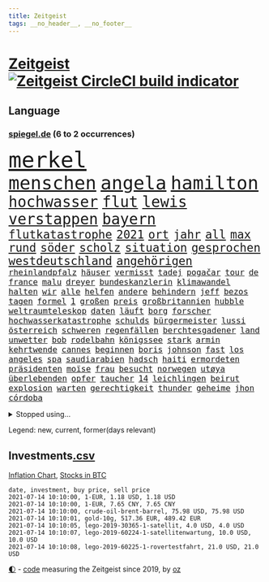 ```yaml
---
title: Zeitgeist
tags: __no_header__, __no_footer__
---
```


# [Zeitgeist](https://oliz.io/zeitgeist/) [![Zeitgeist CircleCI build indicator](https://circleci.com/gh/ooz/zeitgeist.svg?style=shield)](https://circleci.com/gh/ooz/zeitgeist)

## Language

<h3><a href="https://www.spiegel.de" target="_blank">spiegel.de</a> (6 to 2 occurrences)</h3>
<p style="font-family:monospace">
<span style="font-size:32pt"><a href="news_links.html#merkel" class="current">merkel</a></span>
<br>
<span style="font-size:27pt"><a href="news_links.html#menschen" class="current">menschen</a></span>
<span style="font-size:27pt"><a href="news_links.html#angela" class="current">angela</a></span>
<span style="font-size:27pt"><a href="news_links.html#hamilton" class="current">hamilton</a></span>
<br>
<span style="font-size:22pt"><a href="news_links.html#hochwasser" class="new">hochwasser</a></span>
<span style="font-size:22pt"><a href="news_links.html#flut" class="new">flut</a></span>
<span style="font-size:22pt"><a href="news_links.html#lewis" class="current">lewis</a></span>
<span style="font-size:22pt"><a href="news_links.html#verstappen" class="current">verstappen</a></span>
<span style="font-size:22pt"><a href="news_links.html#bayern" class="current">bayern</a></span>
<br>
<span style="font-size:17pt"><a href="news_links.html#flutkatastrophe" class="new">flutkatastrophe</a></span>
<span style="font-size:17pt"><a href="news_links.html#2021" class="current">2021</a></span>
<span style="font-size:17pt"><a href="news_links.html#ort" class="current">ort</a></span>
<span style="font-size:17pt"><a href="news_links.html#jahr" class="current">jahr</a></span>
<span style="font-size:17pt"><a href="news_links.html#all" class="current">all</a></span>
<span style="font-size:17pt"><a href="news_links.html#max" class="current">max</a></span>
<span style="font-size:17pt"><a href="news_links.html#rund" class="current">rund</a></span>
<span style="font-size:17pt"><a href="news_links.html#söder" class="current">söder</a></span>
<span style="font-size:17pt"><a href="news_links.html#scholz" class="current">scholz</a></span>
<span style="font-size:17pt"><a href="news_links.html#situation" class="current">situation</a></span>
<span style="font-size:17pt"><a href="news_links.html#gesprochen" class="current">gesprochen</a></span>
<span style="font-size:17pt"><a href="news_links.html#westdeutschland" class="current">westdeutschland</a></span>
<span style="font-size:17pt"><a href="news_links.html#angehörigen" class="current">angehörigen</a></span>
<br>
<span style="font-size:12pt"><a href="news_links.html#rheinlandpfalz" class="current">rheinlandpfalz</a></span>
<span style="font-size:12pt"><a href="news_links.html#häuser" class="current">häuser</a></span>
<span style="font-size:12pt"><a href="news_links.html#vermisst" class="current">vermisst</a></span>
<span style="font-size:12pt"><a href="news_links.html#tadej" class="current">tadej</a></span>
<span style="font-size:12pt"><a href="news_links.html#pogačar" class="current">pogačar</a></span>
<span style="font-size:12pt"><a href="news_links.html#tour" class="current">tour</a></span>
<span style="font-size:12pt"><a href="news_links.html#de" class="current">de</a></span>
<span style="font-size:12pt"><a href="news_links.html#france" class="current">france</a></span>
<span style="font-size:12pt"><a href="news_links.html#malu" class="current">malu</a></span>
<span style="font-size:12pt"><a href="news_links.html#dreyer" class="current">dreyer</a></span>
<span style="font-size:12pt"><a href="news_links.html#bundeskanzlerin" class="current">bundeskanzlerin</a></span>
<span style="font-size:12pt"><a href="news_links.html#klimawandel" class="current">klimawandel</a></span>
<span style="font-size:12pt"><a href="news_links.html#halten" class="current">halten</a></span>
<span style="font-size:12pt"><a href="news_links.html#wir" class="current">wir</a></span>
<span style="font-size:12pt"><a href="news_links.html#alle" class="current">alle</a></span>
<span style="font-size:12pt"><a href="news_links.html#helfen" class="current">helfen</a></span>
<span style="font-size:12pt"><a href="news_links.html#andere" class="current">andere</a></span>
<span style="font-size:12pt"><a href="news_links.html#behindern" class="current">behindern</a></span>
<span style="font-size:12pt"><a href="news_links.html#jeff" class="current">jeff</a></span>
<span style="font-size:12pt"><a href="news_links.html#bezos" class="current">bezos</a></span>
<span style="font-size:12pt"><a href="news_links.html#tagen" class="current">tagen</a></span>
<span style="font-size:12pt"><a href="news_links.html#formel" class="current">formel</a></span>
<span style="font-size:12pt"><a href="news_links.html#1" class="current">1</a></span>
<span style="font-size:12pt"><a href="news_links.html#großen" class="current">großen</a></span>
<span style="font-size:12pt"><a href="news_links.html#preis" class="current">preis</a></span>
<span style="font-size:12pt"><a href="news_links.html#großbritannien" class="current">großbritannien</a></span>
<span style="font-size:12pt"><a href="news_links.html#hubble" class="current">hubble</a></span>
<span style="font-size:12pt"><a href="news_links.html#weltraumteleskop" class="new">weltraumteleskop</a></span>
<span style="font-size:12pt"><a href="news_links.html#daten" class="current">daten</a></span>
<span style="font-size:12pt"><a href="news_links.html#läuft" class="current">läuft</a></span>
<span style="font-size:12pt"><a href="news_links.html#borg" class="new">borg</a></span>
<span style="font-size:12pt"><a href="news_links.html#forscher" class="current">forscher</a></span>
<span style="font-size:12pt"><a href="news_links.html#hochwasserkatastrophe" class="new">hochwasserkatastrophe</a></span>
<span style="font-size:12pt"><a href="news_links.html#schulds" class="new">schulds</a></span>
<span style="font-size:12pt"><a href="news_links.html#bürgermeister" class="current">bürgermeister</a></span>
<span style="font-size:12pt"><a href="news_links.html#lussi" class="new">lussi</a></span>
<span style="font-size:12pt"><a href="news_links.html#österreich" class="current">österreich</a></span>
<span style="font-size:12pt"><a href="news_links.html#schweren" class="current">schweren</a></span>
<span style="font-size:12pt"><a href="news_links.html#regenfällen" class="new">regenfällen</a></span>
<span style="font-size:12pt"><a href="news_links.html#berchtesgadener" class="current">berchtesgadener</a></span>
<span style="font-size:12pt"><a href="news_links.html#land" class="current">land</a></span>
<span style="font-size:12pt"><a href="news_links.html#unwetter" class="current">unwetter</a></span>
<span style="font-size:12pt"><a href="news_links.html#bob" class="current">bob</a></span>
<span style="font-size:12pt"><a href="news_links.html#rodelbahn" class="new">rodelbahn</a></span>
<span style="font-size:12pt"><a href="news_links.html#königssee" class="new">königssee</a></span>
<span style="font-size:12pt"><a href="news_links.html#stark" class="current">stark</a></span>
<span style="font-size:12pt"><a href="news_links.html#armin" class="current">armin</a></span>
<span style="font-size:12pt"><a href="news_links.html#kehrtwende" class="current">kehrtwende</a></span>
<span style="font-size:12pt"><a href="news_links.html#cannes" class="current">cannes</a></span>
<span style="font-size:12pt"><a href="news_links.html#beginnen" class="current">beginnen</a></span>
<span style="font-size:12pt"><a href="news_links.html#boris" class="current">boris</a></span>
<span style="font-size:12pt"><a href="news_links.html#johnson" class="current">johnson</a></span>
<span style="font-size:12pt"><a href="news_links.html#fast" class="current">fast</a></span>
<span style="font-size:12pt"><a href="news_links.html#los" class="current">los</a></span>
<span style="font-size:12pt"><a href="news_links.html#angeles" class="current">angeles</a></span>
<span style="font-size:12pt"><a href="news_links.html#spa" class="new">spa</a></span>
<span style="font-size:12pt"><a href="news_links.html#saudiarabien" class="current">saudiarabien</a></span>
<span style="font-size:12pt"><a href="news_links.html#hadsch" class="new">hadsch</a></span>
<span style="font-size:12pt"><a href="news_links.html#haiti" class="current">haiti</a></span>
<span style="font-size:12pt"><a href="news_links.html#ermordeten" class="current">ermordeten</a></span>
<span style="font-size:12pt"><a href="news_links.html#präsidenten" class="current">präsidenten</a></span>
<span style="font-size:12pt"><a href="news_links.html#moïse" class="current">moïse</a></span>
<span style="font-size:12pt"><a href="news_links.html#frau" class="current">frau</a></span>
<span style="font-size:12pt"><a href="news_links.html#besucht" class="current">besucht</a></span>
<span style="font-size:12pt"><a href="news_links.html#norwegen" class="current">norwegen</a></span>
<span style="font-size:12pt"><a href="news_links.html#utøya" class="new">utøya</a></span>
<span style="font-size:12pt"><a href="news_links.html#überlebenden" class="current">überlebenden</a></span>
<span style="font-size:12pt"><a href="news_links.html#opfer" class="current">opfer</a></span>
<span style="font-size:12pt"><a href="news_links.html#taucher" class="current">taucher</a></span>
<span style="font-size:12pt"><a href="news_links.html#14" class="current">14</a></span>
<span style="font-size:12pt"><a href="news_links.html#leichlingen" class="new">leichlingen</a></span>
<span style="font-size:12pt"><a href="news_links.html#beirut" class="new">beirut</a></span>
<span style="font-size:12pt"><a href="news_links.html#explosion" class="current">explosion</a></span>
<span style="font-size:12pt"><a href="news_links.html#warten" class="current">warten</a></span>
<span style="font-size:12pt"><a href="news_links.html#gerechtigkeit" class="current">gerechtigkeit</a></span>
<span style="font-size:12pt"><a href="news_links.html#thunder" class="new">thunder</a></span>
<span style="font-size:12pt"><a href="news_links.html#geheime" class="current">geheime</a></span>
<span style="font-size:12pt"><a href="news_links.html#jhon" class="new">jhon</a></span>
<span style="font-size:12pt"><a href="news_links.html#córdoba" class="new">córdoba</a></span>
</p>
<details>
<summary>Stopped using...</summary>
<p class="former" style="font-size:12pt">
exemplare(270) geschrieben(270) fdpchef(269) schläge(269) ac(268) annegret(268) beschließt(268) coronaimpfstoff(268) coronaimpfstoffe(268) generalsekretär(268) jünger(268) mag(268) misshandelt(268) nachfolge(268) scheidet(268) air(267) alexej(267) ankündigung(267) atlantik(267) beamter(267) bedrohung(267) bewerber(267) carsten(267) coronafällen(267) daniel(267) ifoinstitut(267) kalt(267) kurze(267) liege(267) nawalny(267) schrieb(267) schweigt(267) ausnahmezustand(266) draußen(266) erlitten(266) fehlverhalten(266) humor(266) höher(266) medizinische(266) strafzölle(266) willen(266) zwingt(266) beklagen(265) bewährung(265) gedauert(265) kippen(265) klingbeil(265) kredite(265) luftwaffe(265) metropole(265) netzwerken(265) passagiere(265) positive(265) spiels(265) stammen(265) unterzeichnet(265) wild(265) abstimmung(264) anderthalb(264) aufgelöst(264) beschleunigen(264) bestimmen(264) billionen(264) digitaler(264) gelassen(264) h(264) historiker(264) komplette(264) michel(264) oligarchen(264) reiche(264) sam(264) senken(264) taten(264) to(264) abenteuer(263) bochum(263) drama(263) erfahren(263) flieht(263) herrscher(263) timo(263) verschaffen(263) 65(262) angemessen(262) austritt(262) debüt(262) ernsthaften(262) gleichberechtigung(262) interessenvertreter(262) kippe(262) lauter(262) mutige(262) nationen(262) pannen(262) premiere(262) reformen(262) schien(262) veranstaltung(262) vereinten(262) attackieren(261) blockade(261) euratspräsident(261) europäer(261) gegenseitig(261) islamischen(261) konkurrenten(261) lager(261) ludwig(261) lust(261) millionenhöhe(261) moore(261) ring(261) schnee(261) taugt(261) weltweite(261) wohnen(261) zustimmung(261) übersicht(261) aufsehen(260) beider(260) bernd(260) einhaltung(260) einzelnen(260) fbi(260) gefangen(260) genutzt(260) gewerkschaft(260) kurzarbeitergeld(260) lagern(260) landtagswahl(260) manches(260) nachspiel(260) netzwerk(260) suspendiert(260) telekom(260) umstrittener(260) usschauspieler(260) vergangene(260) vorsitzenden(260) ärztinnen(260) 89(259) argumente(259) ber(259) beraten(259) bistum(259) coronawarnapp(259) enger(259) ermöglicht(259) filialen(259) fraktionschef(259) gast(259) halbes(259) herausforderer(259) lebte(259) neuem(259) oldtimer(259) pferd(259) ruder(259) schriftstellerin(259) theater(259) thunberg(259) trumpregierung(259) umsatz(259) verhängte(259) vorgeschichte(259) adam(258) appell(258) barack(258) bergkarabach(258) besetzung(258) brinkhaus(258) coronaneuinfektionen(258) disney+(258) drohte(258) durcheinander(258) flughäfen(258) freut(258) gelegenheit(258) halben(258) handlungen(258) meghan(258) märchen(258) ralph(258) schiedsrichter(258) schön(258) stock(258) unionsfraktionschef(258) verabschiedet(258) verhängen(258) wählt(258) ärzten(258) beachten(257) eigentümer(257) entsteht(257) hölle(257) jahrhundert(257) kollege(257) lkwfahrer(257) netanyahu(257) nordsee(257) rechtfertigt(257) schweigen(257) setzten(257) staats(257) time(257) versagt(257) videokonferenz(257) viren(257) zinsen(257) andrej(256) basketball(256) coach(256) dominic(256) herzogin(256) inmitten(256) kamera(256) online(256) ordnet(256) redet(256) schlicht(256) sächsischen(256) unosicherheitsrat(256) verbote(256) wirtschaftsministerium(256) zählen(256) ablenkungsmanöver(255) auskunft(255) ausreichend(255) ausschuss(255) bildungsforscher(255) experte(255) hotels(255) karte(255) leid(255) mitarbeiterinnen(255) schärfere(255) sports(255) breiten(254) hut(254) indes(254) kanzler(254) lebenslange(254) lieben(254) perfekt(254) rechts(254) swetlana(254) wachstum(254) zeitpunkt(254) aufbruch(253) aufruf(253) gastbeitrag(253) handelsabkommen(253) jerusalem(253) journalistin(253) mauer(253) negativen(253) schwieg(253) tichanowskaja(253) vorgestellt(253) weltwirtschaft(253) woman(253) boom(252) eskaliert(252) feiertagen(252) gering(252) herunter(252) kulissen(252) markt(252) power(252) spektakel(252) spekulationen(252) spotify(252) symbol(252) änderte(252) armenische(251) attila(251) europaparlament(251) hildmann(251) israels(251) luca(251) option(251) tür(251) unten(251) verschärfte(251) überlassen(251) 19jährige(250) alice(250) ansprache(250) arbeitsminister(250) etliche(250) gefeuert(250) lieferten(250) massenmord(250) moskaus(250) patient(250) rotrotgrün(250) tausenden(250) umfragen(250) abtreibung(249) auslösen(249) drohe(249) ebenso(249) geschäftsführer(249) haftstrafen(249) schief(249) vorgaben(249) zurückgewiesen(249) deutsches(248) dresdner(248) kontakte(248) mieten(248) mittelständler(248) quer(248) umweltschutz(248) erkenntnisse(247) fdppolitiker(247) genehmigt(247) initiative(247) kilometern(247) usdollar(247) wach(247) wirtschaftsprüfer(247) 17jährigen(246) dar(246) ereignisse(246) kardashian(246) lernt(246) plastikmüll(246) schlussphase(246) spiegelrecherchen(246) spielerinnen(246) verwiesen(246) befeuern(245) experiment(245) garten(245) gekauft(245) grundgesetz(245) kontrollen(245) praktisch(245) berühmte(244) erregt(244) fußballbund(244) gelder(244) gouverneur(244) jennifer(244) materialien(244) miete(244) patzer(244) politikerin(244) rivale(244) vieles(244) apotheken(243) belegen(243) einheitliche(243) letztes(243) pandemiebekämpfung(243) parallelen(243) skeptisch(243) stufenplan(243) testet(243) umgeht(243) finanzierung(242) gelockert(242) häftling(242) mama(242) mond(242) rundfunk(242) steffen(242) studiert(242) angekündigten(241) ausgetauscht(241) gefälschte(241) mehrerer(241) panik(241) ergebnissen(240) exporte(240) hohem(240) karlheinz(240) reichsten(240) alba(239) einigt(239) nachbar(239) arztpraxen(238) ausrüstung(238) immerhin(238) kostenlos(238) mischen(238) ran(238) sage(238) signale(238) spahns(238) thüringens(238) vermissen(238) zuständig(238) eingreifen(237) klöckner(237) pleite(237) rahmen(237) wenigstens(237) architekt(236) einschalten(236) exberater(236) hoffnungen(236) nationalen(236) songs(236) wiener(236) familienministerin(235) einverstanden(234) kapitel(234) landet(234) matchwinner(234) nirgendwo(234) schneidet(234) aussehen(233) langsamer(233) oxford(233) rang(233) erfährt(232) erzbischof(232) geheimdienste(232) riesig(232) riskant(232) sound(232) verkehr(232) videochat(232) austin(231) geklaut(231) niedrig(231) vfb(231) vorfeld(231) anfangen(230) erstattet(230) fabrice(230) nebenbei(230) spaltung(230) stört(230) anlegen(229) ausgebucht(229) begrenzt(229) elektrischen(229) freiwillig(229) insolvenz(229) spannend(229) vereidigt(229) verschafft(229) votum(229) andrew(228) moderiert(228) rot(228) sarah(228) tötungsdelikt(228) hoteliers(227) lettland(227) richtete(227) wachsen(227) bedienen(226) verlegen(226) arbeitslose(225) durchschnittlich(225) geht's(225) insolvenzen(225) kasse(225) justizministerin(224) smartphones(224) thüringer(224) dr(223) präsidentschaft(223) seuche(223) spiegelredakteur(223) verhelfen(223) gipfeltreffen(222) pleitewelle(222) teilnehmern(222) athletinnen(221) identität(221) reportage(221) emotionale(220) meldungen(220) strafbar(220) afrikas(219) unterbrochen(219) verglichen(219) einblicke(218) graf(218) stünden(218) vernichtet(218) barrikaden(217) drückt(217) empfangen(217) lehrerinnen(217) staatsoberhaupt(217) weidel(217) personalie(216) sinkender(216) gefecht(215) impfdosen(215) kriegsverbrechen(215) premiers(215) verhältnisse(215) ausgaben(214) coronaimpfstoffs(214) inselstaat(214) theorie(214) inseln(213) links(213) segeln(213) biontechimpfstoff(212) dieb(212) impfstrategie(212) inhaftierten(212) massaker(212) spiegelspitzengespräch(212) absurd(211) bitcoins(211) farbe(210) roethe(210) abschluss(209) bundesverfassungsgerichts(209) daheim(209) einladung(209) schieben(209) sprit(209) teuren(209) tina(209) gelogen(206) reisebeschränkungen(206) umgebracht(206) vermieden(206) gesichter(205) gestört(205) härtere(205) langem(205) äthiopischen(205) helgoland(204) lopez(204) vorlegen(204) berufsaussichten(203) gruppenspiel(203) fremden(202) höcke(202) teures(202) gelangen(201) höchstens(201) kaisers(201) bestechung(200) gestalt(200) rückte(200) glänzte(199) schusswechsel(199) finanzministerin(198) aufspüren(197) freiheiten(197) irlands(197) stabil(197) transparenz(197) coronaverstoß(196) rätseln(196) major(195) knüpft(194) leistungssport(194) opa(194) wertschätzung(194) zerlegt(194) 29jährige(192) abgabe(192) bestellen(192) impfzentren(192) schutzsuchende(191) versteigerung(190) beschaffen(189) bären(189) rüstet(189) kulturen(188) tierheim(188) verdoppeln(188) astrazenecaimpfstoff(187) milliardäre(187) porträt(187) silas(187) würdigt(187) betreiben(186) eckpunkte(186) drinnen(185) eingetroffen(185) zusammenprall(185) aufgespürt(184) hungern(184) wamangituka(184) klingen(183) lockert(183) scheidung(183) sony(183) streamingdienste(183) betreten(182) führungskraft(182) vorbehalte(182) generelle(181) arzneimittelbehörde(180) 62(179) laufende(178) entführte(177) erschöpfung(177) überwiegend(177) ernennung(176) freigelassen(176) apotheker(175) desaströsen(175) familiengeschichte(175) trocken(174) agentur(173) fisch(173) nährt(173) mehrmals(172) mangelnde(171) ausweisung(168) eingesperrt(167) gespritzt(167) impfstoffdosen(167) nhs(167) konkretes(166) serviert(166) beträgt(165) monarchin(165) bereichert(164) stationiert(163) knappen(162) protagonisten(160) existenzängste(158) aktienkurs(157) cent(156) uber(156) fotostrecke(155) pommes(155) schönheitsop(155) wucht(155) heikel(154) nordkoreanischen(154) umgebaut(154) coronamasken(153) beatrix(152) kreuzung(152) fa(151) seidenstraße(151) statistischen(151) unveröffentlichten(150) vereinbarung(150) zwingend(150) hennigwellsow(149) polizeigewerkschaft(148) inakzeptabel(147) offenlegen(147) pool(147) völkermord(146) widerstände(146) trinken(144) briefe(143) fremder(143) geheimes(143) musikindustrie(143) portugiesische(141) volles(141) kremlchef(140) mediatorin(140) aufgelösten(139) aufschlag(139) fahrgäste(139) nützen(139) fragwürdige(138) shitstorm(138) camper(137) fotografierte(137) koalieren(137) meyer(137) abhängen(136) abreise(136) impfpass(136) kennzahlen(136) oppositionspolitikers(136) rauchen(136) staatsfonds(136) altenpfleger(135) ankläger(135) silber(135) mitreden(134) abfälle(133) rudert(133) v(133) tierschutz(132) afghanistans(131) carolin(131) datenschützer(131) radio(131) weiterspielen(130) weltraum(130) heiklen(129) fahrbahn(128) aufgebrochen(127) mehrjährigen(127) eventim(126) spitzenvertreter(126) unzureichend(126) beherrscht(125) kinderbonus(125) meistertitel(125) tabaksteuer(125) magische(124) millionenstrafe(124) fliegende(123) ausfuhren(122) hohenzollern(122) myanmars(122) mönche(122) gegenseitigen(121) verhaltenskodex(120) zurückgezogen(120) durchgreifen(119) graben(119) töne(119) verlobter(119) 4000(118) abwehrspieler(118) condor(116) halles(116) vierjährigen(116) wiegand(116) dose(115) egoismus(114) johnsons(114) emilia(113) ikea(113) münchens(113) traumtor(113) feministin(112) votierte(112) entschuldigte(111) techkonzerne(111) kanye(110) ärmeren(110) fähigkeit(109) holten(109) identitären(109) tvstar(109) paaren(108) schwerin(108) skulptur(108) plastikflaschen(107) gewicht(106) kulturszene(106) riesen(106) ruin(106) fußballerinnen(105) mcdonald's(105) supernova(105) aktiven(104) beschreiben(104) gebildet(104) gespeichert(104) isrückkehrerin(104) konzerte(104) premierministerin(104) schottlands(103) ständige(103) szenarien(103) gesundheitszustand(102) landtagswahlkampf(102) mexikanischen(102) strebt(102) diplomatie(101) einstecken(101) lockte(101) marvin(101) strafrechtler(101) usbehörde(101) erstellt(100) harrys(100) logik(100) nationaler(100) ausschluss(99) kaiserslautern(98) nämlich(98) qrcode(98) schnäppchenschlitten(98) zusammengebrochen(98) bundesjustizministerin(97) durchschnitt(97) laborunfall(97) zurückfordern(97) anziehen(95) bellingham(95) maskengeschäften(95) neumann(95) privatsender(95) beatmungsgeräte(94) horrende(94) politikern(94) reformieren(94) royalen(94) erteilte(93) zimmern(93) à(93) erregte(91) gemeistert(91) kommunalwahlen(91) nebeneinkünfte(91) regimegegner(91) datensammlung(90) einfordern(90) gesundheitsministeriums(90) übersetzen(90) belgische(89) drüber(89) einladen(89) user(89) 21jähriger(88) beerben(88) südgrenze(88) verteilten(88) br(87) fahrlässig(87) fünfjährige(87) gendern(87) rumänien(87) vergiftete(87) ausnahmesituation(86) ausrichten(86) entschlossen(86) kleinflugzeugs(86) patente(86) stapel(86) umweltschutzorganisation(86) coronaeffekt(85) flixbus(85) gebeten(85) polizeibeamten(85) prestigeprojekt(85) vizeregierungschef(85) abwägen(84) grill(84) landeskriminalamts(84) reichsfahnen(84) reichskriegsflaggen(84) verschlingen(84) ameisen(83) fußballverband(83) großveranstaltungen(83) impfstoffverteilung(83) molotowcocktails(83) strafkolonie(83) wiederöffnung(83) ken(82) kurioser(82) lobbycontrol(82) mrnaimpfstoffe(82) paralympics(82) ausreichen(81) betragen(81) escooter(81) indischer(81) schenk(81) verhaften(81) 2026(80) angebote(80) aufgerissen(80) ausloten(80) missbrauchsskandals(80) reis(80) unkonventionelles(80) unschuldige(80) drittstaaten(79) erweiterung(79) italienisch(79) roller(79) vertrödeln(79) aufgerollt(78) einräumen(78) gegebene(78) homberg(78) ifoinstituts(78) inflationsraten(78) reisenden(78) unbedacht(78) amazonserie(77) bedeutende(77) bergung(77) finanzbranche(77) gestärkt(77) heiter(77) stationen(77) 60jährige(76) moderation(76) standorten(76) stocken(76) bundesbürger(75) fraglich(75) marketing(75) menstruation(75) periode(75) bulliger(74) böhm(74) han(74) rückenschmerzen(74) kriegt(73) querdenkerdemos(73) rücknahme(73) abzuwenden(72) fußballeuropameisterschaft(72) kubicki(72) revolutionäre(72) fasst(71) formuliert(71) infrastrukturplan(71) chirurgen(70) gnabry(70) serge(70) tabu(70) unionskandidat(70) ausgesagt(69) einstellung(69) stoltenberg(69) begründete(68) diktators(68) schwimmstar(68) bergwerk(67) pflegereform(67) zugunglück(67) eingefangen(65) mindestbesteuerung(65) chatprotokolle(64) kabel(64) menschenrechtlern(64) nordkoreanische(64) trinkempfehlungen(64) wettbewerbsvorteil(64) exverfassungsschutzchef(63) videoanalyse(63) exweltmeister(62) gauland(62) herzrhythmusstörungen(62) ire(62) klebrige(62) wiederbelebung(62) einsehen(61) ofen(61) typisch(61) ebike(60) knappe(60) waldflächen(60) zenit(60) ambitionen(59) festspiele(59) milliardenschweren(59) neukölln(59) rangeln(59) schwimmerin(59) traumatischen(59) android(58) eingedämmt(58) erwachsen(58) getarnt(58) klimaaktivisten(58) platzierten(58) spender(58) verkünden(58) abbiegen(57) echo(57) nötigen(57) unglücklich(57) aufgewachsen(56) kolonialgeschichte(56) zweijähriges(56) straßenbahn(55) vertraut(55) natostaaten(54) verwirren(54) henderson(53) kapstadt(53) silent(53) ärmeln(53) bereite(52) debbie(52) klassenraum(52) cummings(51) daneben(51) videostreams(51) ökopartei(51) dino(50) jahrelanger(50) lobbyisten(50) mikrochips(50) superleagueklubs(50) todesfall(50) untauglich(50) vereinsikone(50) 2045(49) 31jährigen(49) aufeinandertreffen(49) bio(49) entwickelten(49) exekutiert(49) kanton(49) embolo(48) empathie(48) finales(48) gastronomen(48) klimaschädliche(48) klugen(48) louisa(48) maike(48) menschlichen(48) vwmanager(48) ausgelassen(47) blue(47) gewinnerin(47) musikstreaming(47) origin(47) verschollenes(47) euländern(46) exvwchef(46) schleppte(46) stromerzeugung(46) touristische(46) vita(46) winterkorn(46) burnout(45) diversen(45) stillen(45) winken(45) curevacimpfstoff(44) installieren(44) jacke(44) notop(44) selbstständigen(44) 2027(43) gebürtigen(43) aß(42) ermittelte(42) fremdbestimmt(42) milliardenschaden(42) pumpt(42) quadrate(42) sträubt(42) ursprungsort(42) zwischenergebnisse(42) aufwind(41) co₂preis(41) geburten(41) meerenge(41) nationaltrainer(41) nobelpreisträger(41) verbannen(41) verfilmung(41) angekurbelt(40) jeweils(40) produkt(40) trier(40) unangenehm(40) abgestiegen(39) mitbewohnerin(39) hinzu(38) linksradikale(38) nsu(38) rätselraten(38) vorständen(38) heben(37) highlight(37) israelischer(37) postbank(37) svenja(37) antisemitismusvorwurf(36) arzneimittelhersteller(36) autoattacke(36) greg(36) konzerngründer(36) mehrheitlich(36) mögliches(36) patentaussetzung(36) politikwissenschaftler(36) sahen(36) schönheit(36) gebeutelte(35) life(35) schlägerei(35) sexiest(35) steuerflucht(35) wirtschaftsmacht(35) 41jährige(34) 800(34) benzinautos(34) meghans(34) melania(34) trickste(34) verordnet(34) antisemitischen(33) behielt(33) bildungsminister(33) doppel(33) einkommens(33) einzel(33) muslimische(33) reguläre(33) bedrohlich(32) beschränkt(32) grillgut(32) industriestaaten(32) netanjahu(32) überdauert(32) 60jährigen(31) gefälschter(31) kontroversen(31) laster(31) tvreportage(31) ängste(31) anstoß(30) arbeitsrecht(30) cochef(30) gewerkschafter(30) ticket(30) assistentin(29) gegend(29) herero(29) iraker(29) nama(29) spruchs(29) sächsische(29) abgeschrieben(28) abstürzen(28) bezeichnen(28) covid19impfstoffs(28) internetbetrüger(28) kommentieren(28) militärschläge(28) papa(28) pedro(28) polittalk(28) soziales(28) befugnisse(27) cnnjournalistin(27) finanznöten(27) kluft(27) abrechnung(26) begabungen(26) coronamaskenpflicht(26) metropolregion(26) riesiger(26) sympathie(26) teuerung(26) waffenhändler(26) 15gradziel(25) ausnahmefällen(25) despoten(25) erwärmt(25) zurückgeschickt(25) 47jähriger(24) festzunehmen(24) hummels(24) mats(24) medienbüros(24) wettkampf(24) 3daudio(23) angespannten(23) bewertungen(23) erweitern(23) medienhochhaus(23) möbelhaus(23) nashörner(23) verräter(23) weltbank(23) ausfiel(22) auszuschließen(22) unbrauchbar(22) uswahlen(22) ellenbogen(21) g7staaten(21) landesliste(21) felsen(20) ferienflieger(20) klettern(20) lehren(20) nr(20) sichtbarkeit(20) unsicherheiten(20) verfolgten(20) zehntausend(20) überstunden(20) abschneiden(19) ausstellen(19) bloggers(19) cem(19) litauens(19) museums(19) vertrauter(19) angedockt(18) balkan(18) bewaffnen(18) ergriffen(18) erzwungen(18) forderten(18) gesandte(18) hakt(18) kernmodul(18) kreditkartendaten(18) lago(18) maggiore(18) missfällt(18) mustafa(18) oppositioneller(18) seilbahnunglück(18) sekte(17) überzeugte(17) abhalten(16) benzinpreise(16) gefangenenaustausch(16) hüskens(16) jebsen(16) laborlecktheorie(16) lydia(16) microsoftbetriebssystem(16) sasha(16) verendeten(16) warnstreik(16) weiterbauen(16) geburtenzahlen(15) machenschaften(15) oppositionsführerin(15) preistreiber(15) unrechtmäßig(15) wasserschaden(15) wiedereröffnen(15) kritischem(14) tribüne(14) vergütungen(14) wagens(14) abtrünnige(13) chipmangel(13) fünfjähriger(13) jacht(13) naftali(13) tenniswelt(13) turnierspiel(13) bundesbehörden(12) covpass(12) kinderwunsch(12) lafontaine(12) linkenabgeordnete(12) oskar(12) schwiegermutter(12) dienstwagen(11) diplomatisch(11) klaut(11) marin(11) rechtsnationalisten(11) sechzigerjahre(11) sexy(11) unterbinden(11) verbrecher(11) zukünftigen(11)
</p>
</details>
<p>Legend: <span class="new">new</span>, <span class="current">current</span>, <span class="former">former(days relevant)</span></p>

## Investments[.csv](investments.csv)

[Inflation Chart](https://inflationchart.com),
[Stocks in BTC](https://stonksinbtc.xyz/)

```
date, investment, buy price, sell price
2021-07-14 10:10:00, 1-EUR, 1.18 USD, 1.18 USD
2021-07-14 10:10:00, 1-EUR, 7.65 CNY, 7.65 CNY
2021-07-14 10:10:00, crude-oil-brent-barrel, 75.98 USD, 75.98 USD
2021-07-14 10:10:01, gold-10g, 517.36 EUR, 489.42 EUR
2021-07-14 10:10:05, lego-2019-30365-1-satellit, 4.0 USD, 4.0 USD
2021-07-14 10:10:07, lego-2019-60224-1-satellitenwartung, 10.0 USD, 10.0 USD
2021-07-14 10:10:08, lego-2019-60225-1-rovertestfahrt, 21.0 USD, 21.0 USD
```

<footer>
<a href="javascript:toggleTheme()" class="nav">🌓</a>
- <a href="https://github.com/ooz/zeitgeist">code</a> measuring the Zeitgeist since 2019, by <a href="https://oliz.io">oz</a>
</footer>
